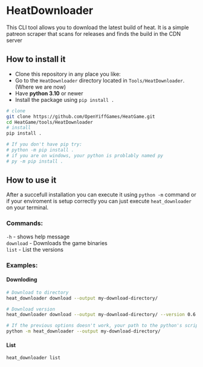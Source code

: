 # HeatDownloader

This CLI tool allows you to download the latest build of heat. It is a simple patreon scraper that scans for releases and finds the build in the CDN server

## How to install it

- Clone this repository in any place you like:
- Go to the `HeatDownloader` directory located in `Tools/HeatDownloader`. (Where we are now)
- Have **python 3.10** or newer
- Install the package using `pip install .`

```bash 
# clone
git clone https://github.com/OpenYiffGames/HeatGame.git
cd HeatGame/tools/HeatDownloader
# install
pip install .

# If you don't have pip try:
# python -m pip install .
# if you are on windows, your python is problably named py
# py -m pip install .
```

## How to use it

After a succefull installation you can execute it using `python -m` command or if your enviroment is setup correctly you can just execute `heat_downloader` on your terminal.

### Commands:
`-h` - shows help message \
`download` - Downloads the game binaries \
`list` - List the versions

### Examples:

#### Downloding
```bash
# Download to directory
heat_downloader download --output my-download-directory/

# Download version
heat_downloader download --output my-download-directory/ --version 0.6.7.2

# If the previous options doesn't work, your path to the python's script folder is probably not set; so try this
python -m heat_downloader --output my-download-directory/
```
#### List
```bash
heat_downloader list
```